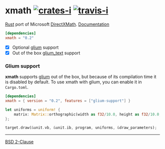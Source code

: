 xmath [![crates-i][]][crates-a] [![travis-i][]][travis-a]
========
[Rust][] port of Microsoft [DirectXMath][]. [Documentation][doc]

```toml
[dependencies]
xmath = "0.2"
```

- [x] Optional [glium][] support
- [x] Out of the box [glium_text][] support

### Glium support

**xmath** supports [glium][] out of the box, but because of its compilation time
it is disabled by default. To use xmath with glium, you can enable it in
`Cargo.toml`.

```toml
[dependencies]
xmath = { version = "0.2", features = ["glium-support"] }
```

```rust
let uniforms = uniform! {
    matrix: Matrix::orthographic(width as f32/10.0, height as f32/10.0, 0.0, 1.0)
};

target.draw(&unit.vb, &unit.ib, program, uniforms, &draw_parameters);
```

--------

[BSD 2-Clause](LICENSE.md)

[Rust]: http://rust-lang.org
[DirectXMath]: https://msdn.microsoft.com/en-us/library/windows/desktop/hh437833(v=vs.85).aspx
[doc]: https://simnalamburt.github.io/xmath/
[glium]: https://github.com/tomaka/glium
[glium_text]: https://github.com/tomaka/glium_text

[crates-i]: https://img.shields.io/crates/v/xmath.svg
[crates-a]: https://crates.io/crates/xmath
[travis-i]: https://travis-ci.org/simnalamburt/xmath.svg?branch=master
[travis-a]: https://travis-ci.org/simnalamburt/xmath
